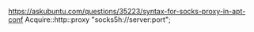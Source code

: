 
https://askubuntu.com/questions/35223/syntax-for-socks-proxy-in-apt-conf
Acquire::http::proxy "socks5h://server:port";